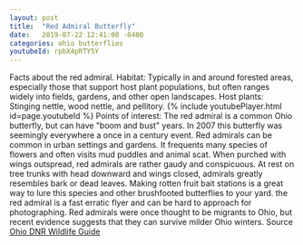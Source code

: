 ```yaml
---
layout: post
title:  "Red Admiral Butterfly"
date:   2019-07-22 12:41:00 -0400
categories: ohio butterflies
youtubeId: rpbX4pRTY5Y 
---
```

 Facts about the red admiral. Habitat: Typically in and around forested areas, especially those that support host plant populations, but often ranges widely into fields, gardens, and other open landscapes. Host plants: Stinging nettle, wood nettle, and pellitory.
{% include youtubePlayer.html id=page.youtubeId %}
 Points of interest: The red admiral is a common Ohio butterfly, but can have "boom and bust" years. In 2007 this butterfly was seemingly everywhere a once in a century event. Red admirals can be common in urban settings and gardens. It frequents many species of flowers and often visits mud puddles and animal scat. When purched with wings outspread, red admirals are rather gaudy and conspicuous. At rest on tree trunks with head downward and wings closed, admirals greatly resembles bark or dead leaves. Making rotten fruit bait stations is a great way to lure this species and other brushfooted butterflies to your yard. the red admiral is a fast erratic flyer and can be hard to approach for photographing. Red admirals were once thought to be migrants to Ohio, but recent evidence suggests that they can survive milder Ohio winters. Source [Ohio DNR Wildlife Guide](http://wildlife.ohiodnr.gov/species-and-habitats/species-guide-index/butterflies-skippers/red-admiral)
